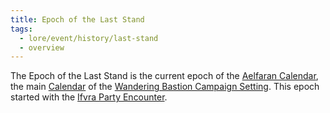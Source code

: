 ```yaml
---
title: Epoch of the Last Stand
tags:
  - lore/event/history/last-stand
  - overview
---
```

The Epoch of the Last Stand is the current epoch of the [Aelfaran Calendar](../../calendar.md#aelfaran-calendar), the main [Calendar](../../calendar.md) of the  [Wandering Bastion Campaign Setting](../../../../index.md). This epoch started with the [Ifvra Party Encounter](ifvra-party-encounter.md).
